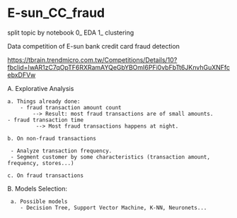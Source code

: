# E-sun_CC_fraud
split topic by notebook
0_ EDA
1_ clustering

Data competition of E-sun bank credit card fraud detection


https://tbrain.trendmicro.com.tw/Competitions/Details/10?fbclid=IwAR1zC7qOpTF6RXRamAYQeGbYBOmI6PFi0vbFbTt6JKnvhGuXNFfcebxDFVw



A. Explorative Analysis

    a. Things already done:
    	- fraud transaction amount count
	        --> Result: most fraud transactions are of small amounts. 
	- fraud transaction time
	         --> Most fraud transactions happens at night.
	
    b. On non-fraud transactions
    
   	 - Analyze transaction frequency. 
 	 - Segment customer by some characteristics (transaction amount, frequency, stores...) 

    c. On fraud transactions
         
    

B. Models Selection:

     a. Possible models
     	- Decision Tree, Support Vector Machine, K-NN, Neuronets...
